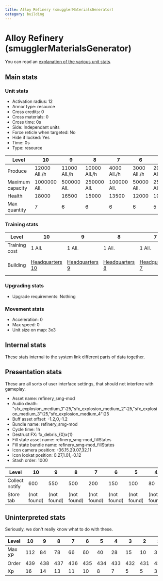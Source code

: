 ```yaml
---
title: Alloy Refinery (smugglerMaterialsGenerator)
category: building
---
```


# Alloy Refinery (smugglerMaterialsGenerator)

You can read an [explanation  of the various unit stats](unitexplained.md).

## Main stats

### Unit stats

  * Activation radius: 12
  * Armor type: resource
  * Cross credits: 0
  * Cross materials: 0
  * Cross time: 0s
  * Side: Independant units
  * Force reticle when targeted: No
  * Hide if locked: Yes
  * Time: 0s
  * Type: resource

|Level           |10           |9            |8            |7           |6           |5           |4           |3           |2           |1          |
|----------------|-------------|-------------|-------------|------------|------------|------------|------------|------------|------------|-----------|
|Produce         |12000  All./h|11000  All./h|10000  All./h|4000  All./h|3000  All./h|2000  All./h|1600  All./h|1550  All./h|1250  All./h|750  All./h|
|Maximum capacity|1000000  All.|500000  All. |250000  All. |100000  All.|50000  All. |25000  All. |12000  All. |7000  All.  |5000  All.  |1500  All. |
|Health          |18000        |16500        |15000        |13500       |12000       |10500       |9000        |6000        |3900        |3000       |
|Max quantity    |7            |6            |6            |6           |6           |5           |4           |3           |2           |1          |


### Training stats

|Level        |10                                |9                                |8                                |7                                |6                                |5                                |4                                |3                                |2                                |1                                           |
|-------------|----------------------------------|---------------------------------|---------------------------------|---------------------------------|---------------------------------|---------------------------------|---------------------------------|---------------------------------|---------------------------------|--------------------------------------------|
|Training cost|1 All.                            |1 All.                           |1 All.                           |1 All.                           |1 All.                           |1 All.                           |1 All.                           |1 All.                           |300$                             |150$                                        |
|Building     |[Headquarters 10](smugglerHQ.html)|[Headquarters 9](smugglerHQ.html)|[Headquarters 8](smugglerHQ.html)|[Headquarters 7](smugglerHQ.html)|[Headquarters 6](smugglerHQ.html)|[Headquarters 5](smugglerHQ.html)|[Headquarters 4](smugglerHQ.html)|[Headquarters 3](smugglerHQ.html)|[Headquarters 2](smugglerHQ.html)|[Credit Vault 1](smugglerCreditStorage.html)|


### Upgrading stats

  * Upgrade requirements: Nothing

### Movement stats

  * Acceleration: 0
  * Max speed: 0
  * Unit size on map: 3x3

## Internal stats

These stats internal to the system link different parts of data together.


## Presentation stats

These are all sorts of user interface settings, that should not interfere with gameplay.

  * Asset name: refinery_smg-mod
  * Audio death: "sfx_explosion_medium_1":25,"sfx_explosion_medium_2":25,"sfx_explosion_medium_3":25,"sfx_explosion_medium_4":25
  * Buff asset offset: -1.2,0,-1.2
  * Bundle name: refinery_smg-mod
  * Cycle time: 1h
  * Destruct FX: fx_debris_{0}x{1}
  * Fill state asset name: refinery_smg-mod_fillStates
  * Fill state bundle name: refinery_smg-mod_fillStates
  * Icon camera position: -36.15,29.07,32.11
  * Icon lookat position: 0.27,1.01,-0.12
  * Stash order: 1000

|Level         |10         |9          |8          |7          |6          |5          |4          |3          |2          |1        |
|--------------|-----------|-----------|-----------|-----------|-----------|-----------|-----------|-----------|-----------|---------|
|Collect notify|600        |550        |500        |200        |150        |100        |80         |78         |10         |5        |
|Store tab     |(not found)|(not found)|(not found)|(not found)|(not found)|(not found)|(not found)|(not found)|(not found)|resources|


## Uninterpreted stats

Seriously, we don't really know what to do with these.

|Level |10 |9  |8  |7  |6  |5  |4  |3  |2  |1  |
|------|---|---|---|---|---|---|---|---|---|---|
|Max XP|112|84 |78 |66 |60 |40 |28 |15 |10 |3  |
|Order |439|438|437|436|435|434|433|432|431|430|
|Xp    |16 |14 |13 |11 |10 |8  |7  |5  |5  |3  |


